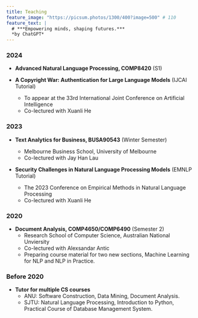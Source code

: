 ```yaml
---
title: Teaching
feature_image: "https://picsum.photos/1300/400?image=500" # 110
feature_text: |
  # ***Empowering minds, shaping futures.***
  *by ChatGPT*
---
```

### 2024
+ **Advanced Natural Language Processing, COMP8420** (S1)

+ **A Copyright War: Authentication for Large Language Models** (IJCAI Tutorial)
    + To appear at the 33rd International Joint Conference on Artificial Intelligence
    + Co-lectured with Xuanli He

### 2023
+ **Text Analytics for Business, BUSA90543** (Winter Semester)
    + Melbourne Business School, University of Melbourne
    + Co-lectured with Jay Han Lau

+ **Security Challenges in Natural Language Processing Models** (EMNLP Tutorial)
    + The 2023 Conference on Empirical Methods in Natural Language Processing
    + Co-lectured with Xuanli He

### 2020
+ **Document Analysis, COMP4650/COMP6490** (Semester 2)
    + Research School of Computer Science, Australian National Unviersity
    + Co-lectured with Alexsandar Antic
    + Preparing course material for two new sections, Machine Learning for NLP and NLP in Practice.

### Before 2020
+ **Tutor for multiple CS courses**
    + ANU: Software Construction, Data Mining, Document Analysis.
    + SJTU: Natural Language Processing, Introduction to Python, Practical Course of Database Management System.